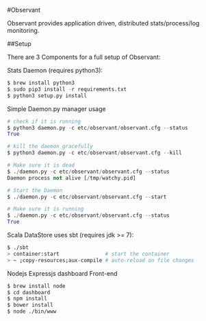 #Observant

Observant provides application driven, distributed stats/process/log monitoring.

##Setup

There are 3 Components for a full setup of Observant:

Stats Daemon (requires python3):

```python
$ brew install python3
$ sudo pip3 install -r requirements.txt
$ python3 setup.py install
```

Simple Daemon.py manager usage

```python
# check if it is running
$ python3 daemon.py -c etc/observant/observant.cfg --status
True

# kill the daemon gracefully
$ python3 daemon.py -c etc/observant/observant.cfg --kill

# Make sure it is dead
$ ./daemon.py -c etc/observant/observant.cfg --status
Daemon process not alive [/tmp/watchy.pid]

# Start the Daemon
$ ./daemon.py -c etc/observant/observant.cfg --start

# Make sure it is running
$ ./daemon.py -c etc/observant/observant.cfg --status
True
```

Scala DataStore uses sbt (requires jdk >= 7):

```bash
$ ./sbt
> container:start               # start the container
> ~ ;copy-resources;aux-compile # auto-reload on file changes
```

Nodejs Expressjs dashboard Front-end

```bash
$ brew install node
$ cd dashboard
$ npm install
$ bower install
$ node ./bin/www
```
